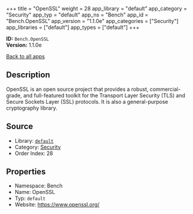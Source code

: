 ﻿+++
title = "OpenSSL"
weight = 28
app_library = "default"
app_category = "Security"
app_typ = "default"
app_ns = "Bench"
app_id = "Bench.OpenSSL"
app_version = "1.1.0e"
app_categories = ["Security"]
app_libraries = ["default"]
app_types = ["default"]
+++

**ID:** `Bench.OpenSSL`  
**Version:** 1.1.0e  
<!--more-->

[Back to all apps](/apps/)

## Description
OpenSSL is an open source project that provides a robust, commercial-grade, and full-featured toolkit for the Transport Layer Security (TLS) and Secure Sockets Layer (SSL) protocols.
It is also a general-purpose cryptography library.

## Source

* Library: [`default`](/app_libraries/default)
* Category: [Security](/app_categories/security)
* Order Index: 28

## Properties

* Namespace: Bench
* Name: OpenSSL
* Typ: `default`
* Website: <https://www.openssl.org/>

